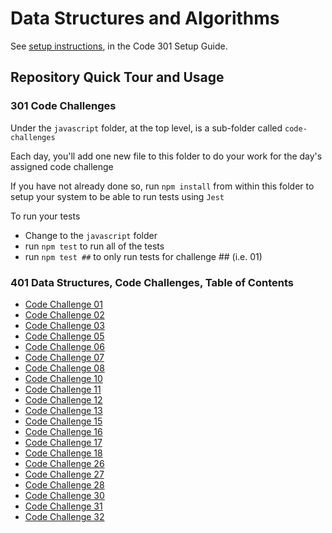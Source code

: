 # Data Structures and Algorithms

See [setup instructions](https://codefellows.github.io/setup-guide/code-301/2-code-challenges), in the Code 301 Setup Guide.

## Repository Quick Tour and Usage

### 301 Code Challenges

Under the `javascript` folder, at the top level, is a sub-folder called `code-challenges`

Each day, you'll add one new file to this folder to do your work for the day's assigned code challenge

If you have not already done so, run `npm install` from within this folder to setup your system to be able to run tests using `Jest`

To run your tests

- Change to the `javascript` folder
- run `npm test` to run all of the tests
- run `npm test ##` to only run tests for challenge ## (i.e. 01)

### 401 Data Structures, Code Challenges, Table of Contents

- [Code Challenge 01](challenge-01/README.md)
- [Code Challenge 02](challenge-02/README.md)
- [Code Challenge 03](challenge-03/README.md)
- [Code Challenge 05](javascript/linked-list/README.md)
- [Code Challenge 06](javascript/linked-list-insertions/README.md)
- [Code Challenge 07](javascript/linked-list-kth/README.md)
- [Code Challenge 08](javascript/linked-list-zip/README.md)
- [Code Challenge 10](javascript/stack-and-queue/README.md)
- [Code Challenge 11](javascript/stack-queue-pseudo/README.md)
- [Code Challenge 12](javascript/stack-queue-animal-shelter/README.md)
- [Code Challenge 13](javascript/stack-queue-brackets/README.md)
- [Code Challenge 15](javascript/trees/README.md)
- [Code Challenge 16](javascript/tree-max/README.md)
- [Code Challenge 17](javascript/tree-breadth-first/README.md)
- [Code Challenge 18](javascript/tree-fizz-buzz/README.md)
- [Code Challenge 26](sorting/insertion/README.md)
- [Code Challenge 27](sorting/merge/README.md)
- [Code Challenge 28](sorting/sort-and-filter/README.md)
- [Code Challenge 30](javascript/hashtable/README.md)
- [Code Challenge 31](javascript/hashmap-repeated-word/README.md)
- [Code Challenge 32](javascript/tree-intersection/README.md)

